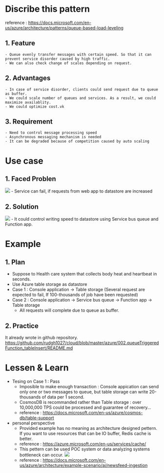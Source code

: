 # Discribe this pattern
 reference : https://docs.microsoft.com/en-us/azure/architecture/patterns/queue-based-load-leveling
 
## 1. Feature
    - Queue evenly transfer messages with certain speed. So that it can prevent service disorder caused by high traffic.
    - We can also check change of scales depending on request.
    
## 2. Advantages
    - In case of service disorder, clients could send request due to queue as buffer.
    - We could scale number of queues and services. As a result, we could maximize availablity.
    - We could optimize cost.vk
    
## 3. Requirement
    - Need to control message processing speed
    - Asynchronous messaging mechanism is needed
    - It can be degraded because of competition caused by auto scaling

# Use case

## 1. Faced Problen
<img src="https://docs.microsoft.com/ko-kr/azure/architecture/patterns/_images/queue-based-load-leveling-overwhelmed.png"></img>
    - Service can fail, if requests from web app to datastore are increased
   
## 2. Solution
<img src="https://docs.microsoft.com/ko-kr/azure/architecture/patterns/_images/queue-based-load-leveling-function.png"></img>
    - It could control writing speed to datastore using Service bus queue and Function app.
   
# Example
## 1. Plan
- Suppose to Health care system that collects body heat and heartbeat in seconds.
- Use Azure table storage as datastore
- Case 1 : Console application -> Table storage (Several request are expected to fail, If 100-thousands of job have been requested)
- Case 2 : Console application -> Service bus queue -> Function app -> Table storage
  - All requests will complete due to queue as buffer.

## 2. Practice
It already wrote in github repository.
https://github.com/rudgh1027/cloud/blob/master/azure/002.queueTriggeredFunction_tableInsert/README.md

# Lessen & Learn
- Tesing on Case 1 : Pass
  - Imposible to make enough transaction : Console appication can send only one or two messages to queue, but table storage can write 20-thousands of data per 1 second.
  - CosmosDB is recommanded rather than Table storage : over 10,000,000 TPS could be processed and guarantee of recovery...  
  - reference : https://docs.microsoft.com/en-us/azure/cosmos-db/table-support
- personal perspective
  - Provided example has no meaning as architecture designed pettern. If you want to use resources that can be IO buffer, Redis cache is better.
  - reference : https://azure.microsoft.com/en-us/services/cache/
  - This pettern can be used POC system or data analyzing systems bottleneck can occur.
   <img src="https://docs.microsoft.com/ko-kr/azure/architecture/example-scenario/ai/media/mass-ingestion-newsfeeds-architecture.png"></img>
  - reference : https://docs.microsoft.com/en-us/azure/architecture/example-scenario/ai/newsfeed-ingestion
